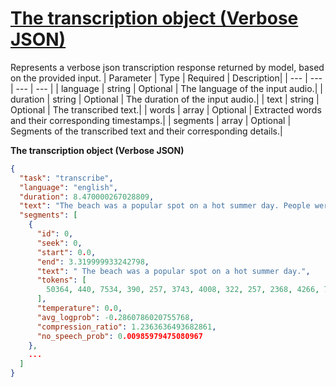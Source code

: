 # [The transcription object (Verbose JSON)](/docs/api-reference/audio/verbose-json-object)

Represents a verbose json transcription response returned by model,
based on the provided input.
| Parameter | Type | Required | Description|
| --- | --- | --- | --- |
| language | string | Optional | The language of the input audio.|
| duration | string | Optional | The duration of the input audio.|
| text | string | Optional | The transcribed text.|
| words | array | Optional | Extracted words and their corresponding timestamps.|
| segments | array | Optional | Segments of the transcribed text and their corresponding details.|

**The transcription object (Verbose JSON)**

```json
{
  "task": "transcribe",
  "language": "english",
  "duration": 8.470000267028809,
  "text": "The beach was a popular spot on a hot summer day. People were swimming in the ocean, building sandcastles, and playing beach volleyball.",
  "segments": [
    {
      "id": 0,
      "seek": 0,
      "start": 0.0,
      "end": 3.319999933242798,
      "text": " The beach was a popular spot on a hot summer day.",
      "tokens": [
        50364, 440, 7534, 390, 257, 3743, 4008, 322, 257, 2368, 4266, 786, 13, 50530
      ],
      "temperature": 0.0,
      "avg_logprob": -0.2860786020755768,
      "compression_ratio": 1.2363636493682861,
      "no_speech_prob": 0.00985979475080967
    },
    ...
  ]
}
```

